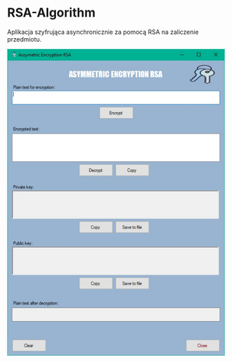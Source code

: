 # RSA-Algorithm
Aplikacja szyfrująca asynchronicznie za pomocą RSA na zaliczenie przedmiotu.

![alt text](https://github.com/jakuub33/RSA-Algorithm/blob/main/img/gui.jpg)
